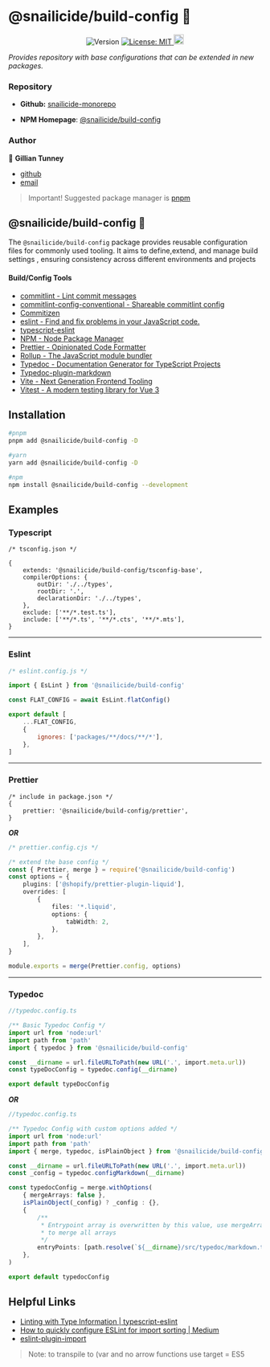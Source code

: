 # @snailicide/build-config 🐌

<p align="center">
	<img alt="Version" src="https://img.shields.io/npm/v/@snailicide/build-config"/>
	<a href="#" target="_blank">
		<img alt="License: MIT" src="https://img.shields.io/npm/l/@snailicide/build-config"/>
	</a>
	<a href="#" target="_blank">
		<img alt="Typescript" height="20px" src="https://img.shields.io/badge/typescript-%23007ACC.svg?style=for-the-badge&logo=typescript&logoColor=white"/>
	</a>
</p>

_Provides repository with base configurations that can be extended in new packages._

### Repository

-   **Github:** [snailicide-monorepo](https://github.com/gbtunney/snailicide-monorepo.git)

-   **NPM Homepage**: [@snailicide/build-config](https://www.npmjs.com/package/@snailicide/build-config)

### Author

👤 **Gillian Tunney**

-   [github](https://github.com/gbtunney)
-   [email](mailto:gbtunney@mac.com)

> Important! Suggested package manager is [pnpm](https://pnpm.io)

## @snailicide/build-config 🐌

The `@snailicide/build-config` package provides reusable configuration files for commonly used tooling. It aims to define,extend, and manage build settings , ensuring consistency across different environments and projects

#### Build/Config Tools

-   [commitlint - Lint commit messages](https://commitlint.js.org/#/)
-   [commitlint-config-conventional - Shareable commitlint config](https://www.npmjs.com/package/@commitlint/config-conventional)
-   [Commitizen](https://commitizen-tools.github.io/commitizen/)
-   [eslint - Find and fix problems in your JavaScript code.](https://eslint.org/)
-   [typescript-eslint](https://typescript-eslint.io/getting-started/)
-   [NPM - Node Package Manager](https://www.npmjs.com/)
-   [Prettier - Opinionated Code Formatter](https://prettier.io/)
-   [Rollup - The JavaScript module bundler](https://rollupjs.org/guide/en/)
-   [Typedoc - Documentation Generator for TypeScript Projects](https://typedoc.org/)
-   [Typedoc-plugin-markdown](https://typedoc-plugin-markdown.org/)
-   [Vite - Next Generation Frontend Tooling](https://vitejs.dev/)
-   [Vitest - A modern testing library for Vue 3](https://vitest.dev/)

## Installation

```sh
#pnpm
pnpm add @snailicide/build-config -D

#yarn
yarn add @snailicide/build-config -D

#npm
npm install @snailicide/build-config --development
```

## Examples

### Typescript

```json5
/* tsconfig.json */

{
    extends: '@snailicide/build-config/tsconfig-base',
    compilerOptions: {
        outDir: './../types',
        rootDir: '.',
        declarationDir: './../types',
    },
    exclude: ['**/*.test.ts'],
    include: ['**/*.ts', '**/*.cts', '**/*.mts'],
}
```

---

### Eslint

```js
/* eslint.config.js */

import { EsLint } from '@snailicide/build-config'

const FLAT_CONFIG = await EsLint.flatConfig()

export default [
    ...FLAT_CONFIG,
    {
        ignores: ['packages/**/docs/**/*'],
    },
]
```

---

### Prettier

```json5
/* include in package.json */
{
    prettier: '@snailicide/build-config/prettier',
}
```

**_OR_**

```ts
/* prettier.config.cjs */

/* extend the base config */
const { Prettier, merge } = require('@snailicide/build-config')
const options = {
    plugins: ['@shopify/prettier-plugin-liquid'],
    overrides: [
        {
            files: '*.liquid',
            options: {
                tabWidth: 2,
            },
        },
    ],
}

module.exports = merge(Prettier.config, options)
```

---

### Typedoc

```ts
//typedoc.config.ts

/** Basic Typedoc Config */
import url from 'node:url'
import path from 'path'
import { typedoc } from '@snailicide/build-config'

const __dirname = url.fileURLToPath(new URL('.', import.meta.url))
const typeDocConfig = typedoc.config(__dirname)

export default typeDocConfig
```

**_OR_**

```ts
//typedoc.config.ts

/** Typedoc Config with custom options added */
import url from 'node:url'
import path from 'path'
import { merge, typedoc, isPlainObject } from '@snailicide/build-config'

const __dirname = url.fileURLToPath(new URL('.', import.meta.url))
const _config = typedoc.configMarkdown(__dirname)

const typedocConfig = merge.withOptions(
    { mergeArrays: false },
    isPlainObject(_config) ? _config : {},
    {
        /**
         * Entrypoint array is overwritten by this value, use mergeArrays : true
         * to merge all arrays
         */
        entryPoints: [path.resolve(`${__dirname}/src/typedoc/markdown.ts`)],
    },
)

export default typedocConfig
```

## Helpful Links

-   [Linting with Type Information | typescript-eslint](https://typescript-eslint.io/getting-started/typed-linting)
-   [How to quickly configure ESLint for import sorting | Medium](https://medium.com/@diballesteros/how-to-quickly-configure-eslint-for-import-sorting-3a4017bd4853)
-   [eslint-plugin-import](https://www.npmjs.com/package/eslint-plugin-import)

> Note: to transpile to (var and no arrow functions use target = ES5
